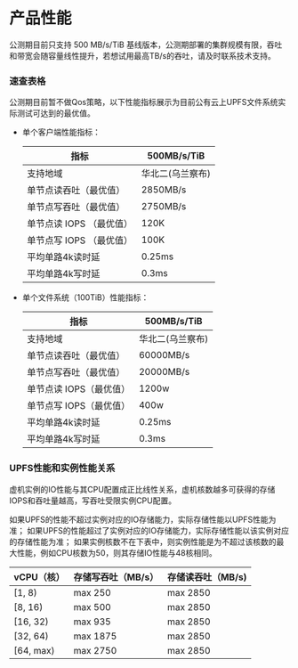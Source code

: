 

# 产品性能
公测期目前只支持 500 MB/s/TiB 基线版本，公测期部署的集群规模有限，吞吐和带宽会随容量线性提升，若想试用最高TB/s的吞吐，请及时联系技术支持。


### 速查表格
公测期目前暂不做Qos策略，以下性能指标展示为目前公有云上UPFS文件系统实际测试可达到的最优值。

 - 单个客户端性能指标：
    
    | 指标          | 500MB/s/TiB |
    |-------------|------------|
    | 支持地域        | 华北二(乌兰察布)  |
    | 单节点读吞吐（最优值） | 2850MB/s   |
    | 单节点写吞吐（最优值） | 2750MB/s   |
    | 单节点读 IOPS （最优值）  | 120K       |
    | 单节点写 IOPS （最优值）  | 100K       |
    | 平均单路4k读时延   | 0.25ms     |
    | 平均单路4k写时延   | 0.3ms      |

 - 单个文件系统（100TiB）性能指标：
    
    | 指标 | 500MB/s/TiB |
    |-------------------|----------|
    | 支持地域 | 华北二(乌兰察布) |
    | 单节点读吞吐（最优值） |  60000MB/s |
    | 单节点写吞吐（最优值） |  20000MB/s |
    | 单节点读 IOPS（最优值） | 1200w     |
    | 单节点写 IOPS（最优值） | 400w      |
    | 平均单路4k读时延 | 0.25ms   |
    | 平均单路4k写时延| 0.3ms    |

 

### UPFS性能和实例性能关系
虚机实例的IO性能与其CPU配置成正比线性关系，虚机核数越多可获得的存储IOPS和吞吐量越高，写吞吐受限实例CPU配置。

如果UPFS的性能不超过实例对应的IO存储能力，实际存储性能以UPFS性能为准；
如果UPFS的性能超过了实例对应的IO存储能力，实际存储性能以该实例对应的存储性能为准；
如果实例核数不在下表中，则实例性能是为不超过该核数的最大性能，例如CPU核数为50，则其存储IO性能与48核相同。


| vCPU（核）| 存储写吞吐（MB/s） | 存储读吞吐（MB/s) |
|-------------------|-------------|----------|
| [1, 8) | max 250     | max 2850 |
| [8, 16) | max 500     | max 2850 |
| [16, 32) | max 935     | max 2850 |
| [32, 64) | max 1875    | max 2850 |
| [64, max) | max 2750    | max 2850 |

